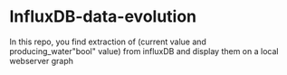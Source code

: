 # InfluxDB-data-evolution
In this repo, you find extraction of (current value and producing_water"bool" value) from influxDB and display them on a local webserver graph

